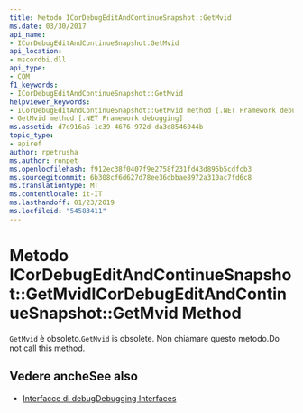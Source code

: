 ```yaml
---
title: Metodo ICorDebugEditAndContinueSnapshot::GetMvid
ms.date: 03/30/2017
api_name:
- ICorDebugEditAndContinueSnapshot.GetMvid
api_location:
- mscordbi.dll
api_type:
- COM
f1_keywords:
- ICorDebugEditAndContinueSnapshot::GetMvid
helpviewer_keywords:
- ICorDebugEditAndContinueSnapshot::GetMvid method [.NET Framework debugging]
- GetMvid method [.NET Framework debugging]
ms.assetid: d7e916a6-1c39-4676-972d-da3d8546044b
topic_type:
- apiref
author: rpetrusha
ms.author: ronpet
ms.openlocfilehash: f912ec38f0407f9e2758f231fd43d895b5cdfcb3
ms.sourcegitcommit: 6b308cf6d627d78ee36dbbae8972a310ac7fd6c8
ms.translationtype: MT
ms.contentlocale: it-IT
ms.lasthandoff: 01/23/2019
ms.locfileid: "54583411"
---
```

# <a name="icordebugeditandcontinuesnapshotgetmvid-method"></a><span data-ttu-id="057b8-102">Metodo ICorDebugEditAndContinueSnapshot::GetMvid</span><span class="sxs-lookup"><span data-stu-id="057b8-102">ICorDebugEditAndContinueSnapshot::GetMvid Method</span></span>
<span data-ttu-id="057b8-103">`GetMvid` è obsoleto.</span><span class="sxs-lookup"><span data-stu-id="057b8-103">`GetMvid` is obsolete.</span></span> <span data-ttu-id="057b8-104">Non chiamare questo metodo.</span><span class="sxs-lookup"><span data-stu-id="057b8-104">Do not call this method.</span></span>  
  
## <a name="see-also"></a><span data-ttu-id="057b8-105">Vedere anche</span><span class="sxs-lookup"><span data-stu-id="057b8-105">See also</span></span>
- [<span data-ttu-id="057b8-106">Interfacce di debug</span><span class="sxs-lookup"><span data-stu-id="057b8-106">Debugging Interfaces</span></span>](../../../../docs/framework/unmanaged-api/debugging/debugging-interfaces.md)
